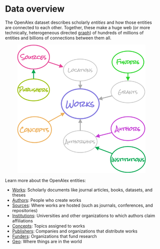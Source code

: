 # Data overview

The OpenAlex dataset describes scholarly _entities_ and how those entities are connected to each other. Together, these make a huge web (or more technically, heterogeneous directed [graph](https://en.wikipedia.org/wiki/Graph\_theory)) of hundreds of millions of entities and billions of connections between them all.

<figure><img src="../.gitbook/assets/entities.png" alt="Entity relation diagram for OpenAlex"><figcaption></figcaption></figure>

Learn more about the OpenAlex entities:

* [Works](works/): Scholarly documents like journal articles, books, datasets, and theses
* [Authors](authors/): People who create works
* [Sources](sources.md): Where works are hosted (such as journals, conferences, and repositories)
* [Institutions](institutions.md): Universities and other organizations to which authors claim affiliations
* [Concepts](concepts.md): Topics assigned to works
* [Publishers](publishers.md): Companies and organizations that distribute works
* [Funders](funders.md): Organizations that fund research
* [Geo](geo/): Where things are in the world
